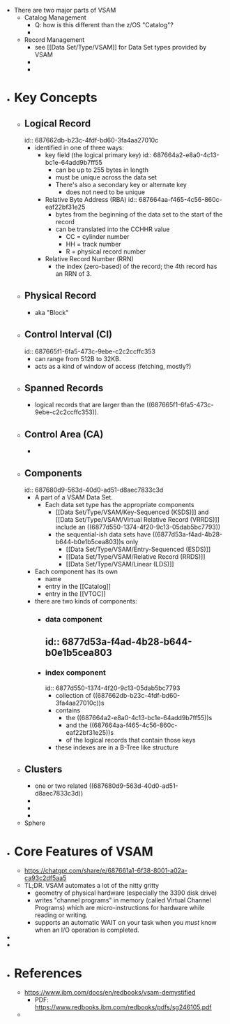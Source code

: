 - There are two major parts of VSAM
	- Catalog Management
		- Q: how is this different than the z/OS "Catalog"?
		-
	- Record Management
		- see [[Data Set/Type/VSAM]] for Data Set types provided by VSAM
		-
		-
- # Key Concepts
	- ## Logical Record
	  id:: 687662db-b23c-4fdf-bd60-3fa4aa27010c
		- identified in one of three ways:
			- key field (the logical primary key)
			  id:: 687664a2-e8a0-4c13-bc1e-64add9b7ff55
				- can be up to 255 bytes in length
				- must be unique across the data set
				- There's also a secondary key or alternate key
					- does not need to be unique
			- Relative Byte Address (RBA)
			  id:: 687664aa-f465-4c56-860c-eaf22bf31e25
				- bytes from the beginning of the data set to the start of the record
				- can be translated into the CCHHR value
					- CC = cylinder number
					- HH = track number
					- R = physical record number
			- Relative Record Number (RRN)
				- the index (zero-based) of the record; the 4th record has an RRN of 3.
	- ## Physical Record
		- aka "Block"
	- ## Control Interval (CI)
	  id:: 687665f1-6fa5-473c-9ebe-c2c2ccffc353
		- can range from 512B to 32KB.
		- acts as a kind of window of access (fetching, mostly?)
	- ## Spanned Records
		- logical records that are larger than the ((687665f1-6fa5-473c-9ebe-c2c2ccffc353)).
	- ## Control Area (CA)
		-
	- ## Components
	  id:: 687680d9-563d-40d0-ad51-d8aec7833c3d
		- A part of a VSAM Data Set.
			- Each data set type has the appropriate components
				- [[Data Set/Type/VSAM/Key-Sequenced (KSDS)]] and [[Data Set/Type/VSAM/Virtual Relative Record (VRRDS)]] include an ((6877d550-1374-4f20-9c13-05dab5bc7793))
				- the sequential-ish data sets have ((6877d53a-f4ad-4b28-b644-b0e1b5cea803))s only
					- [[Data Set/Type/VSAM/Entry-Sequenced (ESDS)]]
					- [[Data Set/Type/VSAM/Relative Record (RRDS)]]
					- [[Data Set/Type/VSAM/Linear (LDS)]]
		- Each component has its own
			- name
			- entry in the [[Catalog]]
			- entry in the [[VTOC]]
		- there are two kinds of components:
			- ### data component
			  id:: 6877d53a-f4ad-4b28-b644-b0e1b5cea803
				-
			- ### index component
			  id:: 6877d550-1374-4f20-9c13-05dab5bc7793
				- collection of ((687662db-b23c-4fdf-bd60-3fa4aa27010c))s
				- contains
					- the ((687664a2-e8a0-4c13-bc1e-64add9b7ff55))s
					- and the ((687664aa-f465-4c56-860c-eaf22bf31e25))s
					- of the logical records that contain those keys
				- these indexes are in a B-Tree like structure
	- ## Clusters
		- one or two related ((687680d9-563d-40d0-ad51-d8aec7833c3d))
		-
		-
		-
	- Sphere
- # Core Features of VSAM
	- https://chatgpt.com/share/e/687661a1-6f38-8001-a02a-ca93c2df5aa5
	- TL;DR. VSAM automates a lot of the nitty gritty
		- geometry of physical hardware (especially the 3390 disk drive)
		- writes "channel programs" in memory (called Virtual Channel Programs) which are micro-instructions for hardware while reading or writing.
		- supports an automatic WAIT on your task when you _must_ know when an I/O operation is completed.
-
-
- # References
	- https://www.ibm.com/docs/en/redbooks/vsam-demystified
		- PDF: https://www.redbooks.ibm.com/redbooks/pdfs/sg246105.pdf
	-